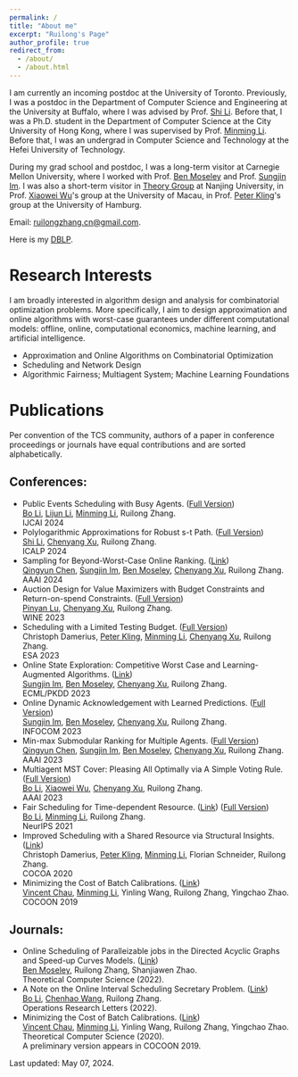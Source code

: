 ```yaml
---
permalink: /
title: "About me"
excerpt: "Ruilong's Page"
author_profile: true
redirect_from: 
  - /about/
  - /about.html
---
```


[Andreas Wiese]: https://www.math.cit.tum.de/math/personen/professuren/wiese-andreas/
[Stefan Weltge]: https://weltge.de/
[Shi Li]: https://tcs.nju.edu.cn/shili/
[Minming Li]: https://www.cs.cityu.edu.hk/~minmli/
[Ben Moseley]: https://www.andrew.cmu.edu/user/moseleyb/
[Sungjin Im]: https://faculty.ucmerced.edu/sim3/
[Peter Kling]: https://academic.pkling.de/

[Xiaowei Wu]: https://sites.google.com/site/wxw0711/
[Pinyan Lu]: http://pinyanlu.com/
[Chenyang Xu]: https://chenyang-1995.github.io/
[Bo Li]: https://www4.comp.polyu.edu.hk/~bo2li/
[Qingyun Chen]: https://qychen44.github.io/
[Chenhao Wang]: https://chenhwang4.github.io/homepage/
[Vincent Chau]: https://cse.seu.edu.cn/2021/0318/c23024a364637/page.htm
[Lijun Li]: https://lijunli1211.github.io/

I am currently an incoming postdoc at the University of Toronto. Previously, I was a postdoc in the Department of Computer Science and Engineering at the University at Buffalo, where I was advised by Prof. [Shi Li]. Before that, I was a Ph.D. student in the Department of Computer Science at the City University of Hong Kong, where I was supervised by Prof. [Minming Li]. Before that, I was an undergrad in Computer Science and Technology at the Hefei University of Technology.

During my grad school and postdoc, I was a long-term visitor at Carnegie Mellon University, where I worked with Prof. [Ben Moseley] and Prof. [Sungjin Im]. I was also a short-term visitor in [Theory Group](https://tcs.nju.edu.cn/) at Nanjing University, in Prof. [Xiaowei Wu]'s group at the University of Macau, in Prof. [Peter Kling]'s group at the University of Hamburg.

<!--- More information can be found in my [CV](/files/CV.pdf) (Last updated: Dec 03, 2022).--> 

Email: ruilongzhang.cn@gmail.com.

Here is my [DBLP](https://dblp.org/pid/233/6329.html).


Research Interests
======
I am broadly interested in algorithm design and analysis for combinatorial optimization problems. More specifically, I aim to design approximation and online algorithms with worst-case guarantees under different computational models: offline, online, computational economics, machine learning, and artificial intelligence.
* Approximation and Online Algorithms on Combinatorial Optimization <br />
* Scheduling and Network Design <br />
* Algorithmic Fairness; Multiagent System; Machine Learning Foundations <br />


Publications
======
Per convention of the TCS community, authors of a paper in conference proceedings or journals have equal contributions and are sorted alphabetically.
    
Conferences:
------
* Public Events Scheduling with Busy Agents. ([Full Version](https://arxiv.org/abs/2404.11879)) <br />
  [Bo Li], [Lijun Li], [Minming Li], Ruilong Zhang. <br />
  IJCAI 2024
* Polylogarithmic Approximations for Robust s-t Path. ([Full Version](https://arxiv.org/abs/2305.16439)) <br />
  [Shi Li], [Chenyang Xu], Ruilong Zhang. <br />
  ICALP 2024
* Sampling for Beyond-Worst-Case Online Ranking. ([Link](https://ojs.aaai.org/index.php/AAAI/article/view/30051)) <br />
  [Qingyun Chen], [Sungjin Im], [Ben Moseley], [Chenyang Xu], Ruilong Zhang. <br />
  AAAI 2024
* Auction Design for Value Maximizers with Budget Constraints and Return-on-spend Constraints. ([Full Version](https://arxiv.org/abs/2307.04302)) <br/>
  [Pinyan Lu], [Chenyang Xu], Ruilong Zhang. <br />
  WINE 2023
* Scheduling with a Limited Testing Budget. ([Full Version](https://arxiv.org/abs/2306.15597)) <br />
  Christoph Damerius, [Peter Kling], [Minming Li], [Chenyang Xu], Ruilong Zhang. <br />
  ESA 2023
* Online State Exploration: Competitive Worst Case and Learning-Augmented Algorithms. ([Link](https://link.springer.com/chapter/10.1007/978-3-031-43421-1_20)) <br />
  [Sungjin Im], [Ben Moseley], [Chenyang Xu], Ruilong Zhang. <br />
  ECML/PKDD 2023
* Online Dynamic Acknowledgement with Learned Predictions. ([Full Version](https://arxiv.org/abs/2305.18227)) <br />
  [Sungjin Im], [Ben Moseley], [Chenyang Xu], Ruilong Zhang. <br />
  INFOCOM 2023
* Min-max Submodular Ranking for Multiple Agents. ([Full Version](http://arxiv.org/abs/2212.07682)) <br />
  [Qingyun Chen], [Sungjin Im], [Ben Moseley], [Chenyang Xu], Ruilong Zhang. <br />
  AAAI 2023
* Multiagent MST Cover: Pleasing All Optimally via A Simple Voting Rule. ([Full Version](https://arxiv.org/abs/2211.13578)) <br />
  [Bo Li], [Xiaowei Wu], [Chenyang Xu], Ruilong Zhang. <br />
  AAAI 2023
* Fair Scheduling for Time-dependent Resource. ([Link](https://proceedings.neurips.cc/paper/2021/file/b5b1d9ada94bb80609d21eecf7a2ce7a-Paper.pdf)) ([Full Version](https://arxiv.org/abs/2107.11648)) <br />
  [Bo Li], [Minming Li], Ruilong Zhang. <br />
  NeurIPS 2021
* Improved Scheduling with a Shared Resource via Structural Insights. ([Link](https://link.springer.com/content/pdf/10.1007/978-3-030-64843-5_12.pdf?pdf=inline%20link)) <br />
  Christoph Damerius, [Peter Kling], [Minming Li], Florian Schneider, Ruilong Zhang. <br />
  COCOA 2020
* Minimizing the Cost of Batch Calibrations. ([Link](https://link.springer.com/content/pdf/10.1007/978-3-030-26176-4_7.pdf)) <br />
  [Vincent Chau], [Minming Li], Yinling Wang, Ruilong Zhang, Yingchao Zhao. <br />
  COCOON 2019


Journals:
------
* Online Scheduling of Paralleizable jobs in the Directed Acyclic Graphs and Speed-up Curves Models. ([Link](https://www.sciencedirect.com/science/article/pii/S0304397522005898)) <br />
  [Ben Moseley], Ruilong Zhang, Shanjiawen Zhao. <br />
  Theoretical Computer Science (2022).
* A Note on the Online Interval Scheduling Secretary Problem. ([Link](https://www.sciencedirect.com/science/article/pii/S0167637721001772)) <br />
  [Bo Li], [Chenhao Wang], Ruilong Zhang. <br />
  Operations Research Letters (2022).
* Minimizing the Cost of Batch Calibrations. ([Link](https://www.sciencedirect.com/science/article/pii/S0304397520302309)) <br />
  [Vincent Chau], [Minming Li], Yinling Wang, Ruilong Zhang, Yingchao Zhao. <br />
  Theoretical Computer Science (2020). <br />
  A preliminary version appears in COCOON 2019.
  
<!--  
<a href='https://clustrmaps.com/site/1brpd'  title='Visit tracker'><img src='//clustrmaps.com/map_v2.png?cl=ffffff&w=400&t=n&d=2rhhoH7WBkKYgl0_ZfYoJYNvtdugB1TAWbKt6TOSJqM'/></a> 
-->

 
Last updated: May 07, 2024.
